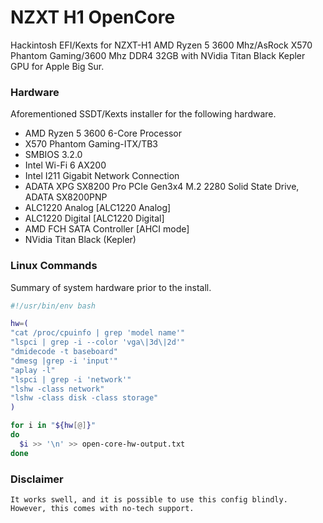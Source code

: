 # NZXT H1 OpenCore 
Hackintosh EFI/Kexts for NZXT-H1 AMD Ryzen 5 3600 Mhz/AsRock X570 Phantom Gaming/3600 Mhz DDR4 32GB with NVidia Titan Black Kepler GPU for Apple Big Sur.

### Hardware
Aforementioned SSDT/Kexts installer for the following hardware.
* AMD Ryzen 5 3600 6-Core Processor
* X570 Phantom Gaming-ITX/TB3
* SMBIOS 3.2.0
* Intel Wi-Fi 6 AX200
* Intel I211 Gigabit Network Connection
* ADATA XPG SX8200 Pro PCIe Gen3x4 M.2 2280 Solid State Drive, ADATA SX8200PNP
* ALC1220 Analog [ALC1220 Analog]
* ALC1220 Digital [ALC1220 Digital]
* AMD FCH SATA Controller [AHCI mode]
* NVidia Titan Black (Kepler)

### Linux Commands 
Summary of system hardware prior to the install.

```bash
#!/usr/bin/env bash

hw=(
"cat /proc/cpuinfo | grep 'model name'"
"lspci | grep -i --color 'vga\|3d\|2d'"
"dmidecode -t baseboard"
"dmesg |grep -i 'input'"
"aplay -l"
"lspci | grep -i 'network'"
"lshw -class network"
"lshw -class disk -class storage"
)

for i in "${hw[@]}"
do
  $i >> '\n' >> open-core-hw-output.txt
done
```

### Disclaimer
`It works swell, and it is possible to use this config blindly. However, this comes with no-tech support.`

